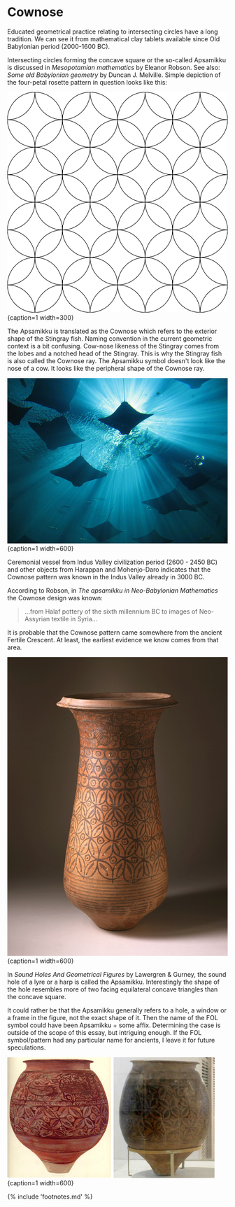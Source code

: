 # Cownose

Educated geometrical practice relating to intersecting circles have a long tradition. We can see it from mathematical clay tablets available since Old Babylonian period (2000-1600 BC).

Intersecting circles forming the concave square or the so-called Apsamikku is discussed in *Mesopotamian mathematics*<!-- cite author="Eleanor Robson" title="Mesopotamian mathematics" date="1999" location="Chapter 2" type="book" href="https://www.academia.edu/1261766/Mesopotamian_mathematics_page_proofs_" --> by Eleanor Robson. See also: *Some old Babylonian geometry*<!-- cite author="Duncan J. Melville" title="Some Old Babylonian geometry" date="2005" location="" type="article" href="https://www.academia.edu/3604815/The_area_and_the_side_I_added_Some_Old_Babylonian_geometry" --> by Duncan J. Melville. Simple depiction of the four-petal rosette pattern in question looks like this:

![The Cownose geometric pattern © Marko Manninen](./media/Apsamikku.png){caption=1 width=300}

The Apsamikku is translated as the Cownose which refers to the exterior shape of the Stingray<!-- cite author="wikipedia.org" title="Cownose rays" date="" location="" type="website" href="https://en.wikipedia.org/wiki/Cownose_ray#/media/File:Cownose_Rays.jpg" --> fish. Naming convention in the current geometric context is a bit confusing. Cow-nose likeness of the Stingray comes from the lobes and a notched head of the Stingray. This is why the Stingray fish is also called the Cownose ray. The Apsamikku symbol doesn't look like the nose of a cow. It looks like the peripheral shape of the Cownose ray.

![Cownose rays resembling the Cownose pattern © Doc Lucio / Wikimedia Commons](./media/cownoseray.jpg){caption=1 width=600}

Ceremonial vessel<!-- cite author="wikipedia.org" title="Ceremonial vessel, Harappan, 2600 - 2450 BCE" date="" location="" type="website" href="https://en.wikipedia.org/wiki/Indus_Valley_Civilization#/media/File:Ceremonial_Vessel_LACMA_AC1997.93.1.jpg" --> from Indus Valley civilization period (2600 - 2450 BC) and other objects<!-- cite author="Marko Manninen" title="Cownose Pinterest board" date="" location="" type="website" href="http://www.pinterest.com/markomanninen/cows-nose/" -->  from Harappan and Mohenjo-Daro indicates that the Cownose pattern was known in the Indus Valley already in 3000 BC.

According to Robson, in *The apsamikku in Neo-Babylonian Mathematics*<!-- cite author="Eleanor Robson" title="The apsamikku in Neo-Babylonian Mathematics" date="2007" location="page 214" type="book" href="#" --> the Cownose design was known:

> ...from Halaf pottery of the sixth millennium BC to images of Neo-Assyrian textile in Syria...

It is probable that the Cownose pattern came somewhere from the ancient Fertile Crescent. At least, the earliest evidence we know comes from that area.

![Ceremonial vessel with the Cownose pattern from Harappan © LACMA](./media/CeremonialVessel.jpg){caption=1 width=600}

In *Sound Holes And Geometrical Figures*<!-- cite author="Lawergren & Gurney" title="Sound Holes And Geometrical Figures" date="1987" location="Plate X" type="article" href="http://www.hunter.cuny.edu/physics/faculty/lawergren/repository/files/articles/Soundholes%20and%20Geometrical%20Figures.pdf" --> by Lawergren & Gurney, the sound hole of a lyre or a harp is called the Apsamikku. Interestingly the shape of the hole resembles more of two facing equilateral concave triangles than the concave square.

It could rather be that the Apsamikku generally refers to a hole, a window or a frame in the figure, not the exact shape of it. Then the name of the FOL symbol could have been Apsamikku + some affix. Determining the case is outside of the scope of this essay, but intriguing enough. If the FOL symbol/pattern had any particular name for ancients, I leave it for future speculations.

![Harappan jars with the Cownose pattern © Dakshayini (left), Ismoon (right)](./media/harappan-jars.jpg){caption=1 width=600}

{% include 'footnotes.md' %}
